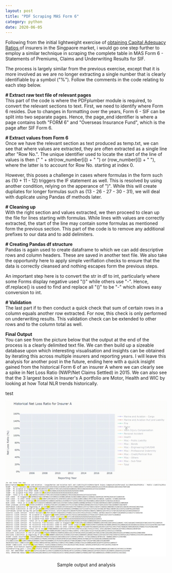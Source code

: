 ```yaml
---
layout: post
title: "PDF Scraping MAS Form 6"
category: python
date: 2020-06-05
---
```


Following from the initial lightweight exercise of <a href="https://cchanzl.github.io/python/2020/06/02/PDF-Scraping-MAS-Form-23"> obtaining Capital Adequacy Ratios </a> of insurers in the Singpaore market, i would go one step further to employ a similar technique in scraping the complete table in  MAS Form 6 - Statements of Premiums, Claims and Underwriting Results for SIF.

The process is largely similar from the previous exercise, except that it is more involved as we are no longer extracting a single number that is clearly identifiable by a symbol ("%"). Follow the comments in the code relating to each step below.

<b> # Extract raw text file of relevant pages </b>
<br>
This part of the code is where the PDFplumber module is required, to convert the relevant sections to text. First, we need to identify where Form 6 resides. Due to changes in formatting over the years, Form 6 - SIF can be split into two separate pages. Hence, the page_end identifier is where a page contains both "FORM 6" and "Overseas Insurance Fund", which is the page after SIF Form 6.

<b> # Extract values from Form 6 </b>
<br>
Once we have the relevant section as text produced as temp.txt, we can see that where values are extracted, they are often extracted as a single line after "Row No.". The unique identifier used to locate the start of the line of values is then (" " + str(row_number[i]) + " ") or (row_number[i]) + " "), where the latter is to account for Row No. starting at index 0.

However, this poses a challenge in cases where formulas in the form such as (10 + 11 - 12) triggers the IF statement as well. This is resolved by using another condition, relying on the apperance of ")". While this will create dupliates for longer formulas such as (13 - 26 - 27 - 30 - 31), we will deal with duplicate using Pandas df methods later.

<b> # Cleaning up </b>
<br>
With the right section and values extracted, we then proceed to clean up the file for lines starting with formulas. While lines with values are correctly extracted, the start of the line may contain some formulas as mentioned form the previous section. This part of the code is to remove any additional prefixes to our data and to add delimiters.

<b> # Creating Pandas df structure </b>
<br>
Pandas is again used to create dataframe to which we can add descriptive rows and column headers. These are saved in another text file. We also take the opportunity here to apply simple verifiation checks to ensure that the data is correctly cleansed and nothing escapes form the previous steps.

An important step here is to convert the str in df to int, particularly where some Forms display negative used "()" while others use "-". Hence, df.replace() is used to find and replace all "()" to be "-" which allows easy conversion to int.

<b> # Validation </b>
<br>
The last part if to then conduct a quick check that sum of certain rows in a column equals another row extracted. For now, this check is only performed on underwriting results. This validation check can be extended to other rows and to the column total as well.

<b> Final Output </b>
<br>
You can see from the picture below that the output at the end of the process is a clearly delimited text file. We can then build up a sizeable database upon which interesting visualisation and insights can be obtained by iterating this across multiple insurers and reporting years. I will leave this analysis for another post in the future, ending here with a quick insight gained from the historical Form 6 of an insurer A where we can clearly see a spike in Net Loss Ratio (NWP/Net Claims Settled) in 2015. We can also see that the 3 largest book in Insurer's A portfolio are Motor, Health and WIC by looking at how Total NLR trends historically.

test

<div id="images">
  <img src="/images/form6_line.gif" style=" style="width: auto; height: auto;max-width: 500px;max-height: 500px" />        
  <img src="/images/Form6.PNG" style="width: auto; height: auto;max-width: 500px;max-height: 500px" />
  <p style="text-align:center">Sample output and analysis</p>
</div>

<script src="https://gist.github.com/cchanzl/30517ae13584c9ab5d1d558cde4e50ee.js"></script>
